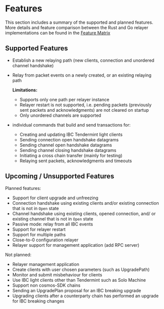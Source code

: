 # Features

This section includes a summary of the supported and planned features.
More details and feature comparison between the Rust and Go relayer implementations can be found in the [Feature Matrix](./features/matrix.md)

## Supported Features

- Establish a new relaying path (new clients, connection and unordered channel handshake)
- Relay from packet events on a newly created, or an existing relaying path

  __Limitations:__
   - Supports only one path per relayer instance
   - Relayer restart is not supported, i.e. pending packets (previously sent packets and acknowledgments) are not cleared on startup
   - Only unordered channels are supported

- individual commands that build and send transactions for:
    - Creating and updating IBC Tendermint light clients
    - Sending connection open handshake datagrams
    - Sending channel open handshake datagrams
    - Sending channel closing handshake datagrams
    - Initiating a cross chain transfer (mainly for testing)
    - Relaying sent packets, acknowledgments and timeouts

## Upcoming / Unsupported Features

Planned features:
- Support for client upgrade and unfreezing
- Connection handshake using existing clients and/or existing connection that is not in `Open` state
- Channel handshake using existing clients, opened connection, and/ or existing channel that is not in `Open` state
- Passive mode: relay from all IBC events
- Support for relayer restart
- Support for multiple paths
- Close-to-0 configuration relayer
- Relayer support for management application (add RPC server)

Not planned:
- Relayer management application
- Create clients with user chosen parameters (such as UpgradePath)
- Monitor and submit misbehaviour for clients
- Use IBC light clients other than Tendermint such as Solo Machine
- Support non cosmos-SDK chains
- Sending an UpgradePlan proposal for an IBC breaking upgrade
- Upgrading clients after a counterparty chain has performed an upgrade for IBC breaking changes
